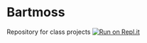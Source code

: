 # Bartmoss
Repository for class projects
[![Run on Repl.it](https://repl.it/badge/github/ShlhSio/Bartmoss)](https://repl.it/github/ShlhSio/Bartmoss)